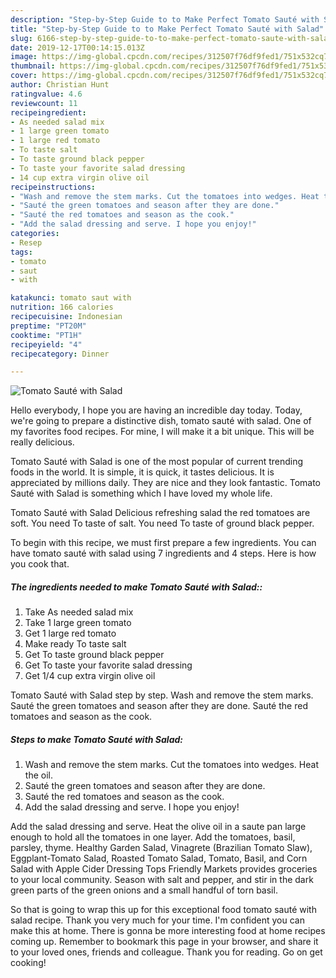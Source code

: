 ```yaml
---
description: "Step-by-Step Guide to to Make Perfect Tomato Sauté with Salad"
title: "Step-by-Step Guide to to Make Perfect Tomato Sauté with Salad"
slug: 6166-step-by-step-guide-to-to-make-perfect-tomato-saute-with-salad
date: 2019-12-17T00:14:15.013Z
image: https://img-global.cpcdn.com/recipes/312507f76df9fed1/751x532cq70/tomato-saute-with-salad-recipe-main-photo.jpg
thumbnail: https://img-global.cpcdn.com/recipes/312507f76df9fed1/751x532cq70/tomato-saute-with-salad-recipe-main-photo.jpg
cover: https://img-global.cpcdn.com/recipes/312507f76df9fed1/751x532cq70/tomato-saute-with-salad-recipe-main-photo.jpg
author: Christian Hunt
ratingvalue: 4.6
reviewcount: 11
recipeingredient:
- As needed salad mix
- 1 large green tomato
- 1 large red tomato
- To taste salt
- To taste ground black pepper
- To taste your favorite salad dressing
- 14 cup extra virgin olive oil
recipeinstructions:
- "Wash and remove the stem marks. Cut the tomatoes into wedges. Heat the oil."
- "Sauté the green tomatoes and season after they are done."
- "Sauté the red tomatoes and season as the cook."
- "Add the salad dressing and serve. I hope you enjoy!"
categories:
- Resep
tags:
- tomato
- saut
- with

katakunci: tomato saut with
nutrition: 166 calories
recipecuisine: Indonesian
preptime: "PT20M"
cooktime: "PT1H"
recipeyield: "4"
recipecategory: Dinner

---
```



![Tomato Sauté with Salad](https://img-global.cpcdn.com/recipes/312507f76df9fed1/751x532cq70/tomato-saute-with-salad-recipe-main-photo.jpg)

Hello everybody, I hope you are having an incredible day today. Today, we're going to prepare a distinctive dish, tomato sauté with salad. One of my favorites food recipes. For mine, I will make it a bit unique. This will be really delicious.

Tomato Sauté with Salad is one of the most popular of current trending foods in the world. It is simple, it is quick, it tastes delicious. It is appreciated by millions daily. They are nice and they look fantastic. Tomato Sauté with Salad is something which I have loved my whole life.

Tomato Sauté with Salad Delicious refreshing salad the red tomatoes are soft. You need To taste of salt. You need To taste of ground black pepper.


To begin with this recipe, we must first prepare a few ingredients. You can have tomato sauté with salad using 7 ingredients and 4 steps. Here is how you cook that.

##### The ingredients needed to make Tomato Sauté with Salad::

1. Take As needed salad mix
1. Take 1 large green tomato
1. Get 1 large red tomato
1. Make ready To taste salt
1. Get To taste ground black pepper
1. Get To taste your favorite salad dressing
1. Get 1/4 cup extra virgin olive oil


Tomato Sauté with Salad step by step. Wash and remove the stem marks. Sauté the green tomatoes and season after they are done. Sauté the red tomatoes and season as the cook. 

##### Steps to make Tomato Sauté with Salad:

1. Wash and remove the stem marks. Cut the tomatoes into wedges. Heat the oil.
1. Sauté the green tomatoes and season after they are done.
1. Sauté the red tomatoes and season as the cook.
1. Add the salad dressing and serve. I hope you enjoy!


Add the salad dressing and serve. Heat the olive oil in a saute pan large enough to hold all the tomatoes in one layer. Add the tomatoes, basil, parsley, thyme. Healthy Garden Salad, Vinagrete (Brazilian Tomato Slaw), Eggplant-Tomato Salad, Roasted Tomato Salad, Tomato, Basil, and Corn Salad with Apple Cider Dressing Tops Friendly Markets provides groceries to your local community. Season with salt and pepper, and stir in the dark green parts of the green onions and a small handful of torn basil. 

So that is going to wrap this up for this exceptional food tomato sauté with salad recipe. Thank you very much for your time. I'm confident you can make this at home. There is gonna be more interesting food at home recipes coming up. Remember to bookmark this page in your browser, and share it to your loved ones, friends and colleague. Thank you for reading. Go on get cooking!
